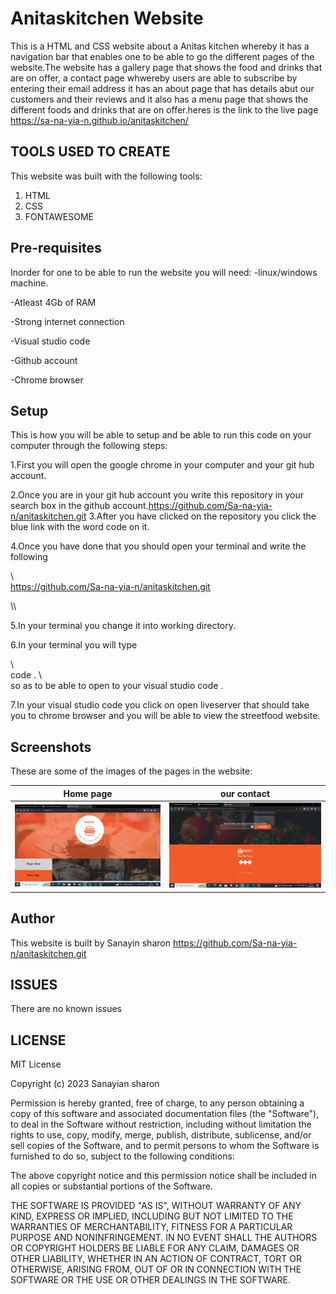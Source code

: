 # Anitaskitchen Website
This is a HTML and CSS website about a Anitas kitchen whereby it has a navigation bar that enables one to be able to go the different pages of the website.The website has a gallery page that shows the food and drinks that are on offer, a contact page whwereby users are able to subscribe by entering their email address it has an about page that has details abut our customers and their reviews and it also has a menu page that shows the different foods and drinks that are on offer.heres is the link to the live page  https://sa-na-yia-n.github.io/anitaskitchen/

## TOOLS USED TO CREATE
This website was built with the following tools:
<ol type="1" >
<li>HTML</li>
<li>CSS</li>
<li>FONTAWESOME</li>
</ol>

## Pre-requisites
Inorder for one to be able to run the website  you will need:
-linux/windows machine.

-Atleast 4Gb of RAM

-Strong internet connection

-Visual studio code

-Github account

-Chrome browser

## Setup
This is how you will be able to setup and be able to run this code on your computer through the following steps:

1.First you will open the google chrome in your computer and your git hub account.

2.Once you are in your git hub account you write this repository   in your search box in the github account.https://github.com/Sa-na-yia-n/anitaskitchen.git
3.After you have clicked on the repository you click the blue link with the word code on it.

4.Once you have done that you should open your terminal and write the following

\\\
https://github.com/Sa-na-yia-n/anitaskitchen.git

\\\

5.In your terminal you change it into working directory.

6.In your terminal you will type

\\\
code .
\\\
so as to be able to open to your visual studio code .

7.In your visual studio code you click on open liveserver that should take you to chrome browser and you will be able to view the streetfood website.

## Screenshots 
These are some of the images of the pages in the website:

| Home page                                        | our contact                                          |
| -------------------------------------------------| ---------------------------------------------------- |
|  ![home](./images/contact.png)                      | ![contact](./images/home.png)                     |


## Author
This website is built by Sanayin sharon https://github.com/Sa-na-yia-n/anitaskitchen.git

## ISSUES
There are no known issues

## LICENSE
MIT License

Copyright (c) 2023 Sanayian sharon

Permission is hereby granted, free of charge, to any person obtaining a copy
of this software and associated documentation files (the "Software"), to deal
in the Software without restriction, including without limitation the rights
to use, copy, modify, merge, publish, distribute, sublicense, and/or sell
copies of the Software, and to permit persons to whom the Software is
furnished to do so, subject to the following conditions:

The above copyright notice and this permission notice shall be included in all
copies or substantial portions of the Software.

THE SOFTWARE IS PROVIDED "AS IS", WITHOUT WARRANTY OF ANY KIND, EXPRESS OR
IMPLIED, INCLUDING BUT NOT LIMITED TO THE WARRANTIES OF MERCHANTABILITY,
FITNESS FOR A PARTICULAR PURPOSE AND NONINFRINGEMENT. IN NO EVENT SHALL THE
AUTHORS OR COPYRIGHT HOLDERS BE LIABLE FOR ANY CLAIM, DAMAGES OR OTHER
LIABILITY, WHETHER IN AN ACTION OF CONTRACT, TORT OR OTHERWISE, ARISING FROM,
OUT OF OR IN CONNECTION WITH THE SOFTWARE OR THE USE OR OTHER DEALINGS IN THE
SOFTWARE.






